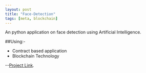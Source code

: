 ```yaml
---
layout: post
title: "Face-Detection"
tags: [meta, blockchain]
---
```


An python application on face detection using Artificial Intelligence.
<!--more-->
##Using:- 
- Contract based application
- Blockchain Technology


--[Project Link](https://github.com/rahulworld/).

